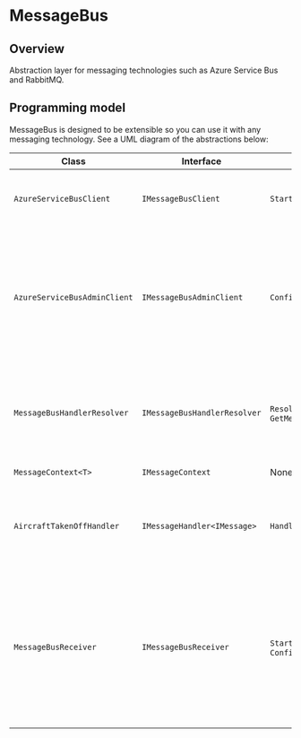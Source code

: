 # MessageBus

## Overview

Abstraction layer for messaging technologies such as Azure Service Bus and RabbitMQ.

## Programming model

MessageBus is designed to be extensible so you can use it with any messaging technology. See a UML diagram of the abstractions below:

[](Documentation/MessageBusReceiverUmlDiagram.jpg)

| Class | Interface | Methods | Description |
| --- | --- | --- | --- |
| `AzureServiceBusClient` | `IMessageBusClient` | `StartAsync()` | Abstraction for the messaging client e.g. the `AzureServiceBusClient` is an abstraction layer for `ServiceBusClient`. `StartAsync()` starts listening for messages.
| `AzureServiceBusAdminClient` | `IMessageBusAdminClient` | `ConfigureAsync()` | Abstraction for the messaging client responsible for administration (creating and configuring messages subscriptions and subscription filters) e.g. the `AzureServiceBusAdminClient` is an abstraction layer for `ServiceBusAdministrationClient`. The `ConfigureAsync()` method on this class is called to do any initial configuration when `MessageBusReceiver` is started.
| `MessageBusHandlerResolver` | `IMessageBusHandlerResolver` | `Resolve()`, `GetMessageHandlers()` | The `Resolve()` method returns the message handler Type for a given message based on the MessageType. The `GetMessageHandlers()` method returns a list of all message handlers registered in the IoC container.
| `MessageContext<T>` | `IMessageContext` | None | The `MessageContext` is a wrapper around the received message.
| `AircraftTakenOffHandler` | `IMessageHandler<IMessage>` | `HandleAsync()` | This is a message handler. When a message is received with a `MessageType` property matching the name of a Type which implements `IMessage` (e.g. `AircraftTakenOff`), `HandleAsync()` is called with the `IMessageContext<AircraftTakenOff>`.
| `MessageBusReceiver` | `IMessageBusReceiver` | `StartAsync()`, `ConfigureAsync()` | Abstraction for receiving messages and routing them to the correct message handler based on MessageType. `StartAsync()` starts the `IMessageBusClient` starts listening to messages. `ConfigureAsync()` uses the `MessageBusAdminClient` to configure the messaging subsystem. When a messge is received, the message handler is found using the `IMessageBusHandlerResolver` and then the `HandleAsync()` method on the handler is called.